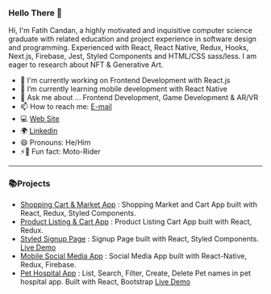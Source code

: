 ### Hello There 🐾

Hi, I'm Fatih Candan, a highly motivated and inquisitive computer science graduate with related education and project experience in software design and programming. Experienced with React, React Native, Redux, Hooks, Next.js, Firebase, Jest, Styled Components and HTML/CSS sass/less. I am eager to research about NFT & Generative Art.


- 🔭 I'm currently working on Frontend Development with React.js
- 🌱 I’m currently learning mobile development with React Native
- 💬 Ask me about ... Frontend Development, Game Development & AR/VR
- 📫 How to reach me: [E-mail](mfatihcandan@gmail.com)
- 💻 [Web Site](https://www.mfatihcandan.com)
- 🌍 [Linkedin](https://www.linkedin.com/in/mfcandan)
- 😄 Pronouns: He/Him
- ⚡🍺 Fun fact: Moto-Rider 


---

### 📚Projects

- [Shopping Cart & Market App](https://github.com/mfcandan/react-shop-app) : Shopping Market and Cart App built with React, Redux, Styled Components. 
- [Product Listing & Cart App](https://github.com/mfcandan/redux-shoppingcart-app) : Product Listing Cart App built with React, Redux.  
- [Styled Signup Page](https://github.com/mfcandan/react-signup-styled) : Signup Page built with React, Styled Components. [Live Demo](https://styled-signup-react.vercel.app/)  
- [Mobile Social Media App](https://github.com/mfcandan/reactnative-instagram-clone) : Social Media App built with React-Native, Redux, Firebase.  
- [Pet Hospital App](https://github.com/mfcandan/pet-hospital-app) : List, Search, Filter, Create, Delete Pet names in pet hospital app. Built with React, Bootstrap [Live Demo](https://pet-hospital-app.vercel.app/)


